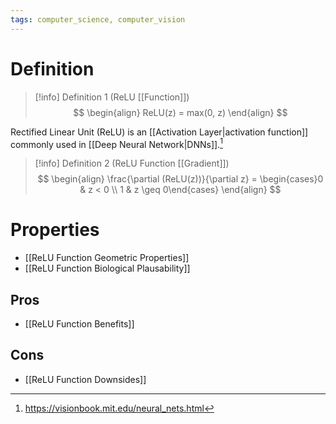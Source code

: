 ```yaml
---
tags: computer_science, computer_vision
---
```


# Definition

> [!info] Definition 1 (ReLU [[Function]])
> $$
> \begin{align}
> ReLU(z) = max(0, z)
> \end{align}
> $$

Rectified Linear Unit (ReLU) is an [[Activation Layer|activation function]] commonly used in [[Deep Neural Network|DNNs]].[^1]

> [!info] Definition 2 (ReLU Function [[Gradient]])
> $$
> \begin{align}
> \frac{\partial (ReLU(z))}{\partial z} = \begin{cases}0 & z < 0 \\ 1 & z \geq 0\end{cases}
> \end{align}
> $$

# Properties
- [[ReLU Function Geometric Properties]]
- [[ReLU Function Biological Plausability]]

## Pros
- [[ReLU Function Benefits]]

## Cons
- [[ReLU Function Downsides]]

[^1]: https://visionbook.mit.edu/neural_nets.html